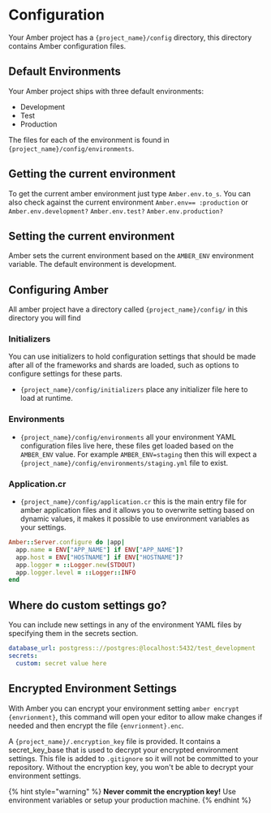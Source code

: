 # Configuration

Your Amber project has a `{project_name}/config` directory, this directory contains Amber configuration files.

## Default Environments

Your Amber project ships with three default environments:

* Development 
* Test
* Production 

The files for each of the environment is found in `{project_name}/config/environments`.

## Getting the current environment

To get the current amber environment just type `Amber.env.to_s`. You can also check against the current environment `Amber.env== :production` or `Amber.env.development?` `Amber.env.test?` `Amber.env.production?`

## Setting the current environment

Amber sets the current environment based on the `AMBER_ENV` environment variable. The default environment is development.

## Configuring Amber

All amber project have a directory called `{project_name}/config/` in this directory you will find

### Initializers

You can use initializers to hold configuration settings that should be made after all of the frameworks and shards are loaded, such as options to configure settings for these parts.

* `{project_name}/config/initializers` place any initializer file here to load at runtime.

### Environments

* `{project_name}/config/environments` all your environment YAML configuration files live here, these files get loaded based on the `AMBER_ENV` value. For example `AMBER_ENV=staging` then this will expect a `{project_name}/config/environments/staging.yml` file to exist.

### Application.cr

* `{project_name}/config/application.cr` this is the main entry file for amber application files and it allows you to overwrite setting based on dynamic values, it makes it possible to use environment variables as your settings.

```ruby
Amber::Server.configure do |app|
  app.name = ENV["APP_NAME"] if ENV["APP_NAME"]?
  app.host = ENV["HOSTNAME"] if ENV["HOSTNAME"]?
  app.logger = ::Logger.new(STDOUT)
  app.logger.level = ::Logger::INFO
end
```

## Where do custom settings go?

You can include new settings in any of the environment YAML files by specifying them in the secrets section.

```yaml
database_url: postgress:://postgres:@localhost:5432/test_development
secrets: 
  custom: secret value here
```

## Encrypted Environment Settings

With Amber you can encrypt your environment setting `amber encrypt {envrionment}`, this command will open your editor to allow make changes if needed and then encrypt the file `{envrionment}.enc`.

A `{project_name}/.encryption_key` file is provided. It contains a secret\_key\_base that is used to decrypt your encrypted environment settings. This file is added to `.gitignore` so it will not be committed to your repository. Without the encryption key, you won't be able to decrypt your environment settings.

{% hint style="warning" %}
**Never commit the encryption key!** Use environment variables or setup your production machine.
{% endhint %}

